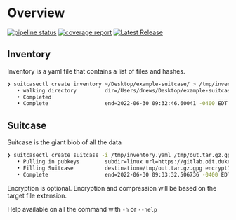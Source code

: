# Overview

[![pipeline status](https://gitlab.oit.duke.edu/oit-ssi-systems/data-suitcase/badges/main/pipeline.svg)](https://gitlab.oit.duke.edu/oit-ssi-systems/data-suitcase/-/commits/main)
[![coverage report](https://gitlab.oit.duke.edu/oit-ssi-systems/data-suitcase/badges/main/coverage.svg)](https://gitlab.oit.duke.edu/oit-ssi-systems/data-suitcase/-/commits/main)
[![Latest Release](https://gitlab.oit.duke.edu/oit-ssi-systems/data-suitcase/-/badges/release.svg)](https://gitlab.oit.duke.edu/oit-ssi-systems/data-suitcase/-/releases)

## Inventory

Inventory is a yaml file that contains a list of files and hashes.

```bash
❯ suitcasectl create inventory ~/Desktop/example-suitcase/ > /tmp/inventory.yaml
   • walking directory         dir=/Users/drews/Desktop/example-suitcase/
   • Completed
   • Complete                  end=2022-06-30 09:32:46.60041 -0400 EDT m=+0.078226000 start=2022-06-30 09:32:46.524261 -0400 EDT m=+0.002077607 time=76.148393ms
```

## Suitcase

Suitcase is the giant blob of all the data

```bash
❯ suitcasectl create suitcase -i /tmp/inventory.yaml /tmp/out.tar.gz.gpg
   • Pulling in pubkeys        subdir=linux url=https://gitlab.oit.duke.edu/oit-ssi-systems/staff-public-keys.git
   • Filling Suitcase          destination=/tmp/out.tar.gz.gpg encryptInner=false format=tar.gz.gpg
   • Complete                  end=2022-06-30 09:33:32.506736 -0400 EDT m=+0.212799779 start=2022-06-30 09:33:32.295733 -0400 EDT m=+0.001800883 time=210.998896ms
```

Encryption is optional. Encryption and compression will be based on the target file extension.

Help available on all the command with `-h` or `--help`
